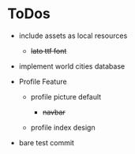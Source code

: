 ToDos
=====

- include assets as local resources

    - ~~lato ttf font~~

- implement world cities database

- Profile Feature

    - profile picture default

        - ~~navbar~~

    - profile index design

- bare test commit
